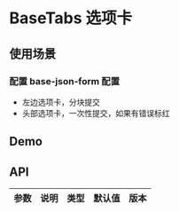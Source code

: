 # BaseTabs 选项卡

## 使用场景

### 配置 base-json-form 配置

- 左边选项卡，分块提交
- 头部选项卡，一次性提交，如果有错误标红

## Demo

<preview path="./base-tabs-demo.vue" title="基本使用"></preview>

## API

| 参数 | 说明 | 类型 | 默认值 | 版本 |
| ---- | ---- | ---- | ------ | ---- |
